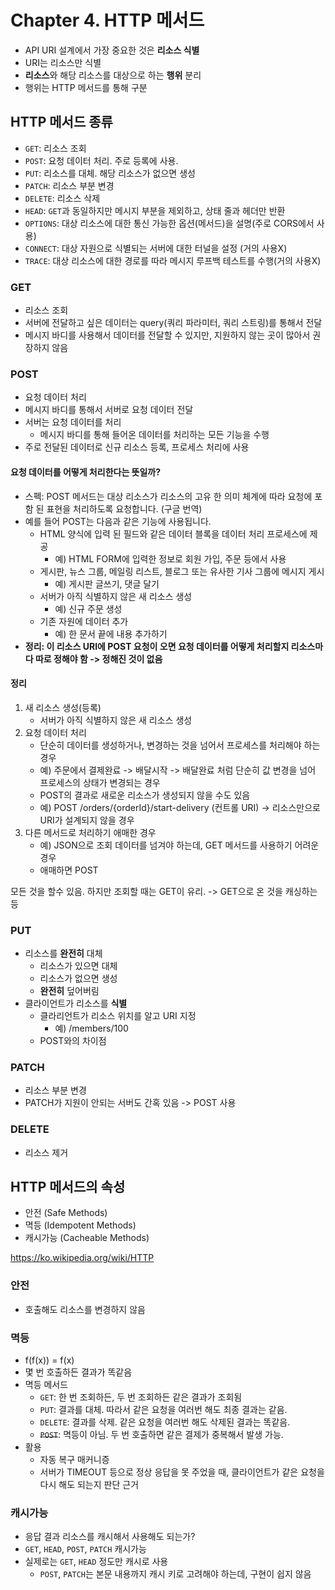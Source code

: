# Chapter 4. HTTP 메서드

- API URI 설계에서 가장 중요한 것은 **리소스 식별**
- URI는 리소스만 식별
- **리소스**와 해당 리소스를 대상으로 하는 **행위** 분리
- 행위는 HTTP 메서드를 통해 구분

## HTTP 메서드 종류

- `GET`: 리소스 조회
- `POST`: 요청 데이터 처리. 주로 등록에 사용.
- `PUT`: 리소스를 대체. 해당 리소스가 없으면 생성
- `PATCH`: 리소스 부분 변경
- `DELETE`: 리소스 삭제
- `HEAD`: `GET`과 동일하지만 메시지 부분을 제외하고, 상태 줄과 헤더만 반환
- `OPTIONS`: 대상 리소스에 대한 통신 가능한 옵션(메서드)을 설명(주로 CORS에서 사용)
- `CONNECT`: 대상 자원으로 식별되는 서버에 대한 터널을 설정 (거의 사용X)
- `TRACE`: 대상 리소스에 대한 경로를 따라 메시지 루프백 테스트를 수행(거의 사용X)

### GET

- 리소스 조회
- 서버에 전달하고 싶은 데이터는 query(쿼리 파라미터, 쿼리 스트링)를 통해서 전달
- 메시지 바디를 사용해서 데이터를 전달할 수 있지만, 지원하지 않는 곳이 많아서 권장하지 않음

### POST

- 요청 데이터 처리
- 메시지 바디를 통해서 서버로 요청 데이터 전달
- 서버는 요청 데이터를 처리
  - 메시지 바디를 통해 들어온 데이터를 처리하는 모든 기능을 수행
- 주로 전달된 데이터로 신규 리소스 등록, 프로세스 처리에 사용

#### 요청 데이터를 어떻게 처리한다는 뜻일까?

- 스펙: POST 메서드는 대상 리소스가 리소스의 고유 한 의미 체계에 따라 요청에 포함 된 표현을 처리하도록 요청합니다. (구글 번역) 
- 예를 들어 POST는 다음과 같은 기능에 사용됩니다.
  - HTML 양식에 입력 된 필드와 같은 데이터 블록을 데이터 처리 프로세스에 제공
    - 예) HTML FORM에 입력한 정보로 회원 가입, 주문 등에서 사용
  - 게시판, 뉴스 그룹, 메일링 리스트, 블로그 또는 유사한 기사 그룹에 메시지 게시
    - 예) 게시판 글쓰기, 댓글 달기
  - 서버가 아직 식별하지 않은 새 리소스 생성
    - 예) 신규 주문 생성
  - 기존 자원에 데이터 추가
    - 예) 한 문서 끝에 내용 추가하기
- **정리: 이 리소스 URI에 POST 요청이 오면 요청 데이터를 어떻게 처리할지 리소스마다 따로 정해야 함 -> 정해진 것이 없음**

#### 정리

1. 새 리소스 생성(등록)
   - 서버가 아직 식별하지 않은 새 리소스 생성
2. 요청 데이터 처리
   - 단순히 데이터를 생성하거나, 변경하는 것을 넘어서 프로세스를 처리해야 하는 경우
   - 예) 주문에서 결제완료 -> 배달시작 -> 배달완료 처럼 단순히 값 변경을 넘어 프로세스의 상태가 변경되는 경우
   - POST의 결과로 새로운 리소스가 생성되지 않을 수도 있음
   - 예) POST /orders/{orderId}/start-delivery (컨트롤 URI) -> 리소스만으로 URI가 설계되지 않을 경우
3. 다른 메서드로 처리하기 애매한 경우
   - 예) JSON으로 조회 데이터를 넘겨야 하는데, GET 메서드를 사용하기 어려운 경우
   - 애매하면 POST

모든 것을 할수 있음. 하지만 조회할 때는 GET이 유리. -> GET으로 온 것을 캐싱하는 등

### PUT

- 리소스를 **완전히** 대체
  - 리소스가 있으면 대체
  - 리소스가 없으면 생성
  - **완전히** 덮어버림
- 클라이언트가 리소스를 **식별**
  - 클라리언트가 리소스 위치를 알고 URI 지정
    - 예) /members/100
  - POST와의 차이점

### PATCH

- 리소스 부분 변경
- PATCH가 지원이 안되는 서버도 간혹 있음 -> POST 사용

### DELETE

- 리소스 제거

## HTTP 메서드의 속성

- 안전 (Safe Methods)
- 멱등 (Idempotent Methods)
- 캐시가능 (Cacheable Methods)

<https://ko.wikipedia.org/wiki/HTTP>

### 안전

- 호출해도 리소스를 변경하지 않음

### 멱등

- f(f(x)) = f(x)
- 몇 번 호출하든 결과가 똑같음
- 멱등 메서드
  - `GET`: 한 번 조회하든, 두 번 조회하든 같은 결과가 조회됨
  - `PUT`: 결과를 대체. 따라서 같은 요청을 여러번 해도 최종 결과는 같음.
  - `DELETE`: 결과를 삭제. 같은 요청을 여러번 해도 삭제된 결과는 똑같음.
  - ~~`POST`~~: 멱등이 아님. 두 번 호출하면 같은 결제가 중복해서 발생 가능.
- 활용
  - 자동 복구 매커니증
  - 서버가 TIMEOUT 등으로 정상 응답을 못 주었을 때, 클라이언트가 같은 요청을 다시 해도 되는지 판단 근거

### 캐시가능

- 응답 결과 리소스를 캐시해서 사용해도 되는가?
- `GET`, `HEAD`, `POST`, `PATCH` 캐시가능
- 실제로는 `GET`, `HEAD` 정도만 캐시로 사용
  - `POST`, `PATCH`는 본문 내용까지 캐시 키로 고려해야 하는데, 구현이 쉽지 않음
